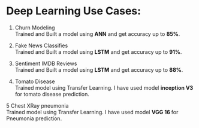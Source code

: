 # Deep Learning Use Cases:
1. Churn Modeling<br>
Trained and Built a model using <b>ANN</b> and get accuracy up to <b>85%</b>.

2. Fake News Classifies<br>
Trained and  Built a model using <b>LSTM</b> and get accuracy up to <b>91%</b>.

3. Sentiment IMDB Reviews <br>
Trained and  Built a model using <b>LSTM</b> and get accuracy up to <b>88%</b>.

4. Tomato Disease<br>
Trained model using Transfer Learning. I have used model <b>inception V3 </b> for tomato disease prediction.

5 Chest XRay pneumonia<br>
Trained model using Transfer Learning. I have used model <b>VGG 16 </b> for Pneumonia prediction.
